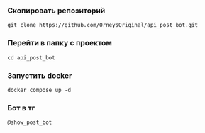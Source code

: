### Скопировать репозиторий
```
git clone https://github.com/OrneysOriginal/api_post_bot.git
```
### Перейти в папку с проектом
```
cd api_post_bot
```
### Запустить docker
```
docker compose up -d
```
### Бот в тг
```
@show_post_bot
```